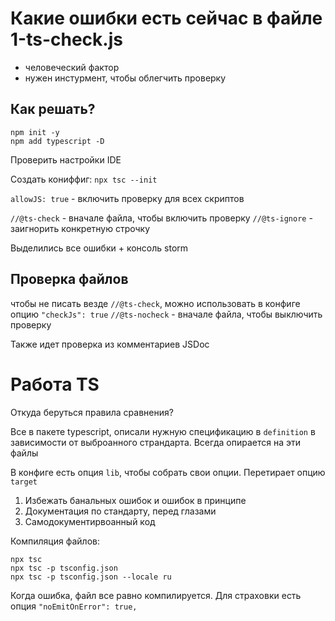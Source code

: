 # Какие ошибки есть сейчас в файле 1-ts-check.js
 - человеческий фактор
 - нужен инстурмент, чтобы облегчить проверку


## Как решать?

```
npm init -y 
npm add typescript -D
```
Проверить настройки IDE

Создать кониффиг: 
`npx tsc --init`

`allowJS: true` - включить проверку для всех скриптов

`//@ts-check` - вначале файла, чтобы включить проверку
`//@ts-ignore` - заигнорить конкретную строчку

Выделились все ошибки  + консоль storm


## Проверка файлов

чтобы не писать везде `//@ts-check`, можно использовать в конфиге опцию `"checkJs": true`
`//@ts-nocheck` - вначале файла, чтобы выключить проверку

Также идет проверка из комментариев JSDoc


# Работа TS
Откуда беруться правила сравнения? 

Все в пакете typescript, описали нужную спецификацию в `definition` в зависимости от выброанного страндарта. Всегда опирается на эти файлы

В конфиге есть опция `lib`, чтобы собрать свои опции. Перетирает опцию `target`

1) Избежать банальных ошибок и ошибок в принципе
2) Документация по стандарту, перед глазами
3) Самодокументирвоанный код


Компиляция файлов:

```
npx tsc 
npx tsc -p tsconfig.json
npx tsc -p tsconfig.json --locale ru 
```

Когда ошибка, файл все равно компилируется. 
Для страховки есть опция `"noEmitOnError": true,`